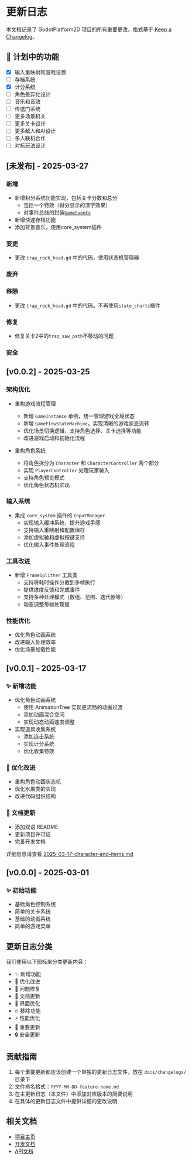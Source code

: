 # 更新日志

本文档记录了 GodotPlatform2D 项目的所有重要更改。格式基于 [Keep a Changelog](https://keepachangelog.com/zh-CN/1.0.0/)。

## 🚀 计划中的功能

- [x] 输入重映射和游戏设置
- [ ] 存档系统
- [x] 计分系统
- [ ] 角色差异化设计
- [ ] 音乐和音效
- [ ] 传送门系统
- [ ] 更多场景机关
- [ ] 更多关卡设计
- [ ] 更多敌人和AI设计
- [ ] 多人联机合作
- [ ] 对抗玩法设计

## [未发布] - 2025-03-27

### 新增

- 新增积分系统功能实现，包括关卡分数和总分
  - 包括一个特效（得分显示的漂字效果）
  - 对事件总线的封装[`GameEvents`](/source/core/game_events.gd)
- 新增快速存档功能
- 添加背景音乐，使用core_system插件

### 变更

- 更改 `trap_rock_head.gd` 中的代码，使用状态机管理器

### 废弃

### 移除

- 更改 `trap_rock_head.gd` 中的代码。不再使用`state_charts`插件

### 修复

- 修复关卡2中的`trap_saw_path`不移动的问题

### 安全

## [v0.0.2] - 2025-03-25

### 架构优化

- 重构游戏流程管理
  - 新增 `GameInstance` 单例，统一管理游戏全局状态
  - 新增 `GameFlowStateMachine`，实现清晰的游戏状态流转
  - 优化场景切换逻辑，支持角色选择、关卡选择等功能
  - 改进游戏启动和初始化流程

- 重构角色系统
  - 将角色拆分为 `Character` 和 `CharacterController` 两个部分
  - 实现 `PlayerController` 处理玩家输入
  - 支持角色预览模式
  - 优化角色状态机实现

### 输入系统

- 集成 `core_system` 插件的 `InputManager`
  - 实现输入缓冲系统，提升游戏手感
  - 支持输入重映射和配置保存
  - 添加虚拟轴和虚拟按键支持
  - 优化输入事件处理流程

### 工具改进

- 新增 `FrameSplitter` 工具类
  - 支持将耗时操作分散到多帧执行
  - 提供进度反馈和完成事件
  - 支持多种处理模式（数组、范围、迭代器等）
  - 动态调整每帧处理量

### 性能优化

- 优化角色动画系统
- 改进输入处理效率
- 优化场景加载性能

## [v0.0.1] - 2025-03-17

### ✨ 新增功能

- 优化角色动画系统
  - 使用 AnimationTree 实现更流畅的动画过渡
  - 添加动画混合空间
  - 实现动态动画速度调整
- 实现道具收集系统
  - 添加连击系统
  - 实现计分系统
  - 优化收集特效

### 🔧 优化改进

- 重构角色动画状态机
- 优化水果类的实现
- 改进代码组织结构

### 📝 文档更新

- 添加双语 README
- 更新项目许可证
- 完善开发文档

详细信息请查看 [2025-03-17-character-and-items.md](2025-03-17-character-and-items.md)

## [v0.0.0] - 2025-03-01

### ✨ 初始功能

- 基础角色控制系统
- 简单的关卡系统
- 基础的动画系统
- 简单的游戏菜单

## 更新日志分类

我们使用以下图标来分类更新内容：

- ✨ 新增功能
- 🔧 优化改进
- 🐛 问题修复
- 📝 文档更新
- 🎨 界面优化
- 🔥 移除功能
- ⚡️ 性能优化
- 🚀 重要更新
- 🔒 安全更新

## 贡献指南

1. 每个重要更新都应该创建一个单独的更新日志文件，放在 `docs/changelogs/` 目录下
2. 文件命名格式：`YYYY-MM-DD-feature-name.md`
3. 在主更新日志（本文件）中添加对应版本的简要说明
4. 在具体的更新日志文件中提供详细的更改说明

## 相关文档

- [项目主页](../../readme.md)
- [开发文档](../development.md)
- [API文档](../api.md)
